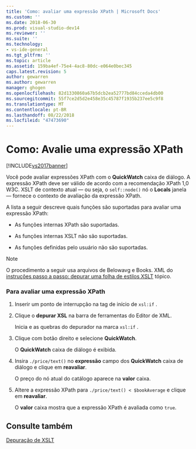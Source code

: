```yaml
---
title: 'Como: avaliar uma expressão XPath | Microsoft Docs'
ms.custom: ''
ms.date: 2018-06-30
ms.prod: visual-studio-dev14
ms.reviewer: ''
ms.suite: ''
ms.technology:
- vs-ide-general
ms.tgt_pltfrm: ''
ms.topic: article
ms.assetid: 159ba4ef-75e4-4ac8-80dc-e064e0bec345
caps.latest.revision: 5
author: gewarren
ms.author: gewarren
manager: ghogen
ms.openlocfilehash: 82d1330860a67b5dcb2ea52777bd84cceda4db00
ms.sourcegitcommit: 55f7ce2d5d2e458e35c45787f1935b237ee5c9f8
ms.translationtype: MT
ms.contentlocale: pt-BR
ms.lasthandoff: 08/22/2018
ms.locfileid: "47473690"
---
```

# <a name="how-to-evaluate-an-xpath-expression"></a>Como: Avalie uma expressão XPath
[!INCLUDE[vs2017banner](../includes/vs2017banner.md)]

Você pode avaliar expressões XPath com o **QuickWatch** caixa de diálogo. A expressão XPath deve ser válido de acordo com a recomendação XPath 1,0 W3C. XSLT de contexto atual — ou seja, o `self::node()` nó o **Locals** janela — fornece o contexto de avaliação da expressão XPath.  
  
 A lista a seguir descreve quais funções são suportadas para avaliar uma expressão XPath:  
  
-   As funções internas XPath são suportadas.  
  
-   As funções internas XSLT não são suportadas.  
  
-   As funções definidas pelo usuário não são suportadas.  
  
> [!NOTE]
>  O procedimento a seguir usa arquivos de Belowavg e Books. XML do [instruções passo a passo: depurar uma folha de estilos XSLT](../xml-tools/walkthrough-debug-an-xslt-style-sheet.md) tópico.  
  
### <a name="to-evaluate-an-xpath-expression"></a>Para avaliar uma expressão XPath  
  
1.  Inserir um ponto de interrupção na tag de início de `xsl:if` .  
  
2.  Clique o **depurar XSL** na barra de ferramentas do Editor de XML.  
  
     Inicia e as quebras do depurador na marca `xsl:if` .  
  
3.  Clique com botão direito e selecione **QuickWatch**.  
  
     O **QuickWatch** caixa de diálogo é exibida.  
  
4.  Insira `./price/text()` no **expressão** campo dos **QuickWatch** caixa de diálogo e clique em **reavaliar**.  
  
     O preço do nó atual do catálogo aparece na **valor** caixa.  
  
5.  Altere a expressão XPath para `./price/text() < $bookAverage` e clique em **reavaliar**.  
  
     O **valor** caixa mostra que a expressão XPath é avaliada como `true`.  
  
## <a name="see-also"></a>Consulte também  
 [Depuração de XSLT](../xml-tools/debugging-xslt.md)

